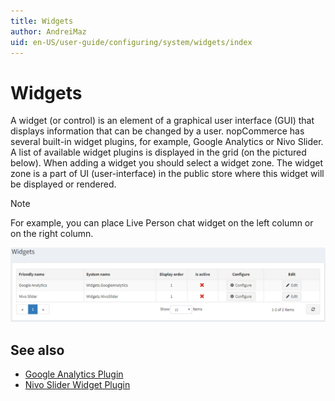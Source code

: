 ```yaml
---
title: Widgets
author: AndreiMaz
uid: en-US/user-guide/configuring/system/widgets/index
---
```

# Widgets

A widget (or control) is an element of a graphical user interface (GUI) that displays information that can be changed by a user. nopCommerce has several built-in widget plugins, for example, Google Analytics or Nivo Slider. A list of available widget plugins is displayed in the grid (on the pictured below). When adding a widget you should select a widget zone. The widget zone is a part of UI (user-interface) in the public store where this widget will be displayed or rendered.

> [!NOTE]
> For example, you can place Live Person chat widget on the left column or on the right column.

![Widgets](_static/index/widgets.png)

## See also

* [Google Analytics Plugin](xref:en-US/user-guide/configuring/system/widgets/google-analytics)
* [Nivo Slider Widget Plugin](xref:en-US/user-guide/configuring/system/widgets/nivo-slider)
